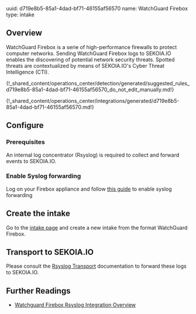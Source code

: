uuid: d719e8b5-85a1-4dad-bf71-46155af56570
name: WatchGuard Firebox
type: intake

## Overview

WatchGuard Firebox is a serie of high-performance firewalls to protect computer networks.
Sending WatchGuard Firebox logs to SEKOIA.IO enables the discovering of potential network security threats. Spotted threats are contextualized by means of  SEKOIA.IO's Cyber Threat Intelligence (CTI).

{!_shared_content/operations_center/detection/generated/suggested_rules_d719e8b5-85a1-4dad-bf71-46155af56570_do_not_edit_manually.md!}

{!_shared_content/operations_center/integrations/generated/d719e8b5-85a1-4dad-bf71-46155af56570.md!}


## Configure

### Prerequisites

An internal log concentrator (Rsyslog) is required to collect and forward events to SEKOIA.IO.

### Enable Syslog forwarding

Log on your Firebox appliance and follow [this guide](https://www.watchguard.com/help/docs/help-center/en-US/Content/Integration-Guides/General/ubuntu_rsyslog.html) to enable syslog forwarding

## Create the intake

Go to the [intake page](https://app.sekoia.io/operations/intakes) and create a new intake from the format WatchGuard Firebox.

## Transport to SEKOIA.IO

Please consult the [Rsyslog Transport](../../../ingestion_methods/rsyslog/) documentation to forward these logs to SEKOIA.IO.

## Further Readings
- [Watchguard Firebox Rsyslog Integration Overview](https://www.watchguard.com/help/docs/help-center/en-US/Content/Integration-Guides/General/ubuntu_rsyslog.html)
